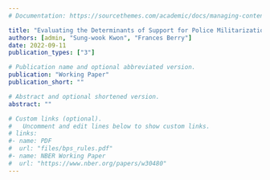 ```yaml
---
# Documentation: https://sourcethemes.com/academic/docs/managing-content/

title: "Evaluating the Determinants of Support for Police Militarization among Officers"
authors: [admin, "Sung-wook Kwon", "Frances Berry"]
date: 2022-09-11
publication_types: ["3"]

# Publication name and optional abbreviated version.
publication: "Working Paper"
publication_short: ""

# Abstract and optional shortened version.
abstract: ""

# Custom links (optional).
#   Uncomment and edit lines below to show custom links.
# links:
#- name: PDF
#  url: "files/bps_rules.pdf"
#- name: NBER Working Paper
#  url: "https://www.nber.org/papers/w30480"
---
```

